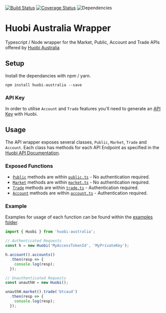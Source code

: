 [![Build Status](https://travis-ci.org/sketchthat/huobi-australia.svg?branch=master)](https://travis-ci.org/sketchthat/huobi-australia) [![Coverage Status](https://coveralls.io/repos/github/sketchthat/huobi-australia/badge.svg?branch=master)](https://coveralls.io/github/sketchthat/huobi-australia?branch=master)
![Dependencies](https://david-dm.org/sketchthat/huobi-australia.svg)

# Huobi Australia Wrapper

Typescript / Node wrapper for the Market, Public, Account and Trade APIs offered by [Huobi Australia](https://huobi.com.au)

## Setup

Install the dependancies with npm / yarn.

```
npm install huobi-australia --save
```

### API Key

In order to utilise `Account` and `Trade` features you'll need to generate an [API Key](https://www.huobi.com.au/user/api) with Huobi.

## Usage

The API wrapper exposes several classes, `Public`, `Market`, `Trade` and `Account`. Each class has methods for each API Endpoint as specified in the [Huobi API Documentation](https://huobiaustralia.readme.io/docs/rest-api-reference).

### Exposed Functions

- [`Public`](https://github.com/sketchthat/huobi-australia/wiki/Public-Functions) methods are within [`public.ts`](https://github.com/sketchthat/huobi-australia/blob/master/src/public.ts) - No authentication required.
- [`Market`](https://github.com/sketchthat/huobi-australia/wiki/Market-Functions) methods are within [`market.ts`](https://github.com/sketchthat/huobi-australia/blob/master/src/market.ts) - No authentication required.
- [`Trade`](https://github.com/sketchthat/huobi-australia/wiki/Trade-Functions) methods are within [`trade.ts`](https://github.com/sketchthat/huobi-australia/blob/master/src/trade.ts) - Authentication required.
- [`Account`](https://github.com/sketchthat/huobi-australia/wiki/Account-Functions) methods are within [`account.ts`](https://github.com/sketchthat/huobi-australia/blob/master/src/account.ts) - Authentication required.

### Example

Examples for usage of each function can be found within the [examples folder](https://github.com/sketchthat/huobi-australia/tree/master/examples).

```typescript
import { Huobi } from 'huobi-australia';

// Authenticated Requests
const h = new Huobi('MyAccessTokenId', 'MyPrivateKey');

h.account().accounts()
  .then(resp => {
    console.log(resp);
  });

// Unauthenticated Requests
const unauthH = new Huobi();

unauthH.market().trade('btcaud')
  .then(resp => {
    console.log(resp);
  });
```


